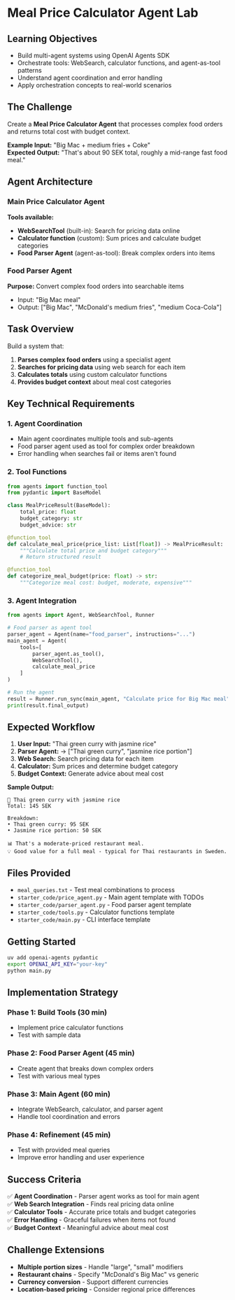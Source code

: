 # Meal Price Calculator Agent Lab

## Learning Objectives

- Build multi-agent systems using OpenAI Agents SDK
- Orchestrate tools: WebSearch, calculator functions, and agent-as-tool patterns  
- Understand agent coordination and error handling
- Apply orchestration concepts to real-world scenarios

## The Challenge

Create a **Meal Price Calculator Agent** that processes complex food orders and returns total cost with budget context.

**Example Input:** "Big Mac + medium fries + Coke"  
**Expected Output:** "That's about 90 SEK total, roughly a mid-range fast food meal."

## Agent Architecture

### Main Price Calculator Agent
**Tools available:**
- **WebSearchTool** (built-in): Search for pricing data online
- **Calculator function** (custom): Sum prices and calculate budget categories  
- **Food Parser Agent** (agent-as-tool): Break complex orders into items

### Food Parser Agent
**Purpose:** Convert complex food orders into searchable items
- Input: "Big Mac meal" 
- Output: ["Big Mac", "McDonald's medium fries", "medium Coca-Cola"]

## Task Overview

Build a system that:

1. **Parses complex food orders** using a specialist agent
2. **Searches for pricing data** using web search for each item
3. **Calculates totals** using custom calculator functions
4. **Provides budget context** about meal cost categories

## Key Technical Requirements

### 1. Agent Coordination
- Main agent coordinates multiple tools and sub-agents
- Food parser agent used as tool for complex order breakdown
- Error handling when searches fail or items aren't found

### 2. Tool Functions
```python
from agents import function_tool
from pydantic import BaseModel

class MealPriceResult(BaseModel):
    total_price: float
    budget_category: str
    budget_advice: str

@function_tool
def calculate_meal_price(price_list: List[float]) -> MealPriceResult:
    """Calculate total price and budget category"""
    # Return structured result

@function_tool
def categorize_meal_budget(price: float) -> str:
    """Categorize meal cost: budget, moderate, expensive"""
```

### 3. Agent Integration
```python
from agents import Agent, WebSearchTool, Runner

# Food parser as agent tool
parser_agent = Agent(name="food_parser", instructions="...")
main_agent = Agent(
    tools=[
        parser_agent.as_tool(),
        WebSearchTool(), 
        calculate_meal_price
    ]
)

# Run the agent
result = Runner.run_sync(main_agent, "Calculate price for Big Mac meal")
print(result.final_output)
```

## Expected Workflow

1. **User Input:** "Thai green curry with jasmine rice"
2. **Parser Agent:** → ["Thai green curry", "jasmine rice portion"]  
3. **Web Search:** Search pricing data for each item
4. **Calculator:** Sum prices and determine budget category
5. **Budget Context:** Generate advice about meal cost

**Sample Output:**
```
🥘 Thai green curry with jasmine rice
Total: 145 SEK

Breakdown:
• Thai green curry: 95 SEK
• Jasmine rice portion: 50 SEK  

📊 That's a moderate-priced restaurant meal.
💡 Good value for a full meal - typical for Thai restaurants in Sweden.
```

## Files Provided

- `meal_queries.txt` - Test meal combinations to process
- `starter_code/price_agent.py` - Main agent template with TODOs
- `starter_code/parser_agent.py` - Food parser agent template  
- `starter_code/tools.py` - Calculator functions template
- `starter_code/main.py` - CLI interface template

## Getting Started

```bash
uv add openai-agents pydantic
export OPENAI_API_KEY="your-key"
python main.py
```

## Implementation Strategy

### Phase 1: Build Tools (30 min)
- Implement price calculator functions
- Test with sample data

### Phase 2: Food Parser Agent (45 min)  
- Create agent that breaks down complex orders
- Test with various meal types

### Phase 3: Main Agent (60 min)
- Integrate WebSearch, calculator, and parser agent
- Handle tool coordination and errors

### Phase 4: Refinement (45 min)
- Test with provided meal queries
- Improve error handling and user experience

## Success Criteria

✅ **Agent Coordination** - Parser agent works as tool for main agent  
✅ **Web Search Integration** - Finds real pricing data online  
✅ **Calculator Tools** - Accurate price totals and budget categories  
✅ **Error Handling** - Graceful failures when items not found  
✅ **Budget Context** - Meaningful advice about meal cost  

## Challenge Extensions

- **Multiple portion sizes** - Handle "large", "small" modifiers  
- **Restaurant chains** - Specify "McDonald's Big Mac" vs generic
- **Currency conversion** - Support different currencies
- **Location-based pricing** - Consider regional price differences
